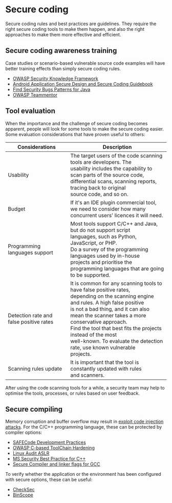 # Secure coding

Secure coding rules and best practices are guidelines. They require the right secure coding tools to make them happen, and also the right approaches to make them more effective and efficient.

## Secure coding awareness training

Case studies or scenario-based vulnerable source code examples will have better training effects than simply secure coding rules.

* [OWASP Security Knowledge Framework](https://www.securityknowledgeframework.org/)
* [Android Application Secure Design and Secure Coding Guidebook](http://www.jssec.org/dl/android_securecoding_en.pdf)
* [Find Security Bugs Patterns for Java](https://find-sec-bugs.github.io/)
* [OWASP Teammentor](https://owasp.teammentor.net/angular/user/index)

## Tool evaluation

When the importance and the challenge of secure coding becomes apparent, people will look for some tools to make the secure coding easier. Some evaluation considerations that have proven useful to others:

| Considerations                             | Description                                                                                                                                                                                                                                                                                                                                                                                   |
|--------------------------------------------|-----------------------------------------------------------------------------------------------------------------------------------------------------------------------------------------------------------------------------------------------------------------------------------------------------------------------------------------------------------------------------------------------|
| Usability                                  | The target users of the code scanning tools are developers. The <br>usability includes the capability to scan parts of the source code, <br>differential scans, scanning reports, tracing back to original <br>source code, and so on.                                                                                                                                                        |
| Budget                                     | If it's an IDE plugin commercial tool, we need to consider how many <br>concurrent users' licences it will need.                                                                                                                                                                                                                                                                              |
| Programming languages support              | Most tools support C/C++ and Java, but do not support script <br>languages, such as Python, JavaScript, or PHP. <br>Do a survey of the programming languages used by in-house<br>projects and prioritise the programming languages that are going<br>to be supported.                                                                                                                         |
| Detection rate and<br>false positive rates | It is common for any scanning tools to have false positive rates, <br>depending on the scanning engine and rules. A high false positive <br>is not a bad thing, and it can also mean the scanner takes a more <br>conservative approach. <br>Find the tool that best fits the projects instead of the most <br>well-known. To evaluate the detection rate, use known vulnerable <br>projects. |
| Scanning rules update                      | It is important that the tool is constantly updated with rules <br>and scanners.                                                                                                                                                                                                                                                                                                              |

After using the code scanning tools for a while, a security team may help to optimise the tools, processes, or rules based on user feedback.

## Secure compiling

Memory corruption and buffer overflow may result in [exploit code injection attacks](https://bof.tymyrddin.dev/). For the C/C++ programming language, these can be protected by compiler options:

* [SAFECode Development Practices](https://www.safecode.org/publication/SAFECode_Dev_Practices0211.pdf)
* [OWASP C-based ToolChain Hardening](https://www.owasp.org/index.php/C-Based_Toolchain_Hardening)
* [Linux Audit ASLR](https://linux-audit.com/linux-aslr-and-kernelrandomize_va_space-setting/)
* [MS Security Best Practice for C++](https://msdn.microsoft.com/en-us/library/k3a3hzw7.aspx)
* [Secure Compiler and linker flags for GCC](https://developers.redhat.com/blog/2018/03/21/compiler-and-linker-flags-gcc/)

To verify whether the application or the environment has been configured with secure options, these can be useful:

* [CheckSec](http://www.trapkit.de/tools/checksec.html)
* [BinScope](https://www.microsoft.com/en-us/download/details.aspx?id=44995)
